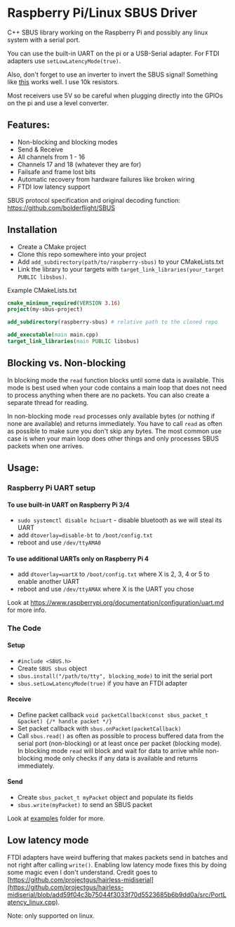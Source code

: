 # Raspberry Pi/Linux SBUS Driver
C++ SBUS library working on the Raspberry Pi and possibly any linux system with a serial port.

You can use the built-in UART on the pi or a USB-Serial adapter.
For FTDI adapters use `setLowLatencyMode(true)`.

Also, don't forget to use an inverter to invert the SBUS signal!
Something like [this](https://electronicspost.com/explain-the-logic-not-gate-or-inverter-and-its-operation-with-truth-table/) works well. I use 10k resistors.

Most receivers use 5V so be careful when plugging directly into the GPIOs on the pi and use a level converter.

## Features:
- Non-blocking and blocking modes
- Send & Receive
- All channels from 1 - 16
- Channels 17 and 18 (whatever they are for)
- Failsafe and frame lost bits
- Automatic recovery from hardware failures like broken wiring
- FTDI low latency support

SBUS protocol specification and original decoding function: https://github.com/bolderflight/SBUS

## Installation
- Create a CMake project
- Clone this repo somewhere into your project
- Add `add_subdirectory(path/to/raspberry-sbus)` to your CMakeLists.txt
- Link the library to your targets with `target_link_libraries(your_target PUBLIC libsbus)`.

Example CMakeLists.txt
```cmake
cmake_minimum_required(VERSION 3.16)
project(my-sbus-project)

add_subdirectory(raspberry-sbus) # relative path to the cloned repo

add_executable(main main.cpp)
target_link_libraries(main PUBLIC libsbus)
```

## Blocking vs. Non-blocking
In blocking mode the `read` function blocks until some data is available.
This mode is best used when your code contains a main loop that does not need to process anything when there are no packets.
You can also create a separate thread for reading.

In non-blocking mode `read` processes only available bytes (or nothing if none are available) and returns immediately.
You have to call `read` as often as possible to make sure you don't skip any bytes.
The most common use case is when your main loop does other things and only processes SBUS packets when one arrives.

## Usage:
### Raspberry Pi UART setup
#### To use built-in UART on Raspberry Pi 3/4
- `sudo systemctl disable hciuart` - disable bluetooth as we will steal its UART
- add `dtoverlay=disable-bt` to `/boot/config.txt`
- reboot and use `/dev/ttyAMA0`
#### To use additional UARTs only on Raspberry Pi 4
- add `dtoverlay=uartX` to `/boot/config.txt` where X is 2, 3, 4 or 5 to enable another UART
- reboot and use `/dev/ttyAMAX` where X is the UART you chose

Look at https://www.raspberrypi.org/documentation/configuration/uart.md for more info.

### The Code
#### Setup
- `#include <SBUS.h>`
- Create `SBUS sbus` object
- `sbus.install("/path/to/tty", blocking_mode)` to init the serial port
- `sbus.setLowLatencyMode(true)` if you have an FTDI adapter
#### Receive
- Define packet callback `void packetCallback(const sbus_packet_t &packet) {/* handle packet */}`
- Set packet callback with `sbus.onPacket(packetCallback)`
- Call `sbus.read()` as often as possible to process buffered data from the serial port (non-blocking) or at least once per packet (blocking mode).
In blocking mode `read` will block and wait for data to arrive while non-blocking mode only checks if any data is available and returns immediately.
#### Send
- Create `sbus_packet_t myPacket` object and populate its fields
- `sbus.write(myPacket)` to send an SBUS packet

Look at [examples](https://github.com/Carbon225/raspberry-sbus/tree/master/examples) folder for more.

## Low latency mode
FTDI adapters have weird buffering that makes packets send in batches and not right after calling `write()`.
Enabling low latency mode fixes this by doing some magic even I don't understand.
Credit goes to [https://github.com/projectgus/hairless-midiserial](https://github.com/projectgus/hairless-midiserial/blob/add59f04c3b75044f3033f70d5523685b6b9dd0a/src/PortLatency_linux.cpp).

Note: only supported on linux.
